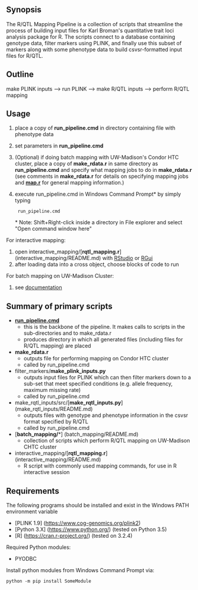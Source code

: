 ## Synopsis
The R/QTL Mapping Pipeline is a collection of scripts that streamline the process of building input files for Karl Broman's quantitative trait loci analysis package for R. The scripts connect to a database containing genotype data, filter markers using PLINK, and finally use this subset of markers along with some phenotype data to build csvsr-formatted input files for R/QTL.

## Outline
make PLINK inputs  -->  run PLINK  -->  make R/QTL inputs  -->  perform R/QTL mapping

## Usage
1. place a copy of **run_pipeline.cmd** in directory containing	file with phenotype data
2. set parameters in **run_pipeline.cmd**
3. (Optional) if doing batch mapping with UW-Madison's Condor HTC cluster, place a copy of **make_rdata.r** in same directory as **run_pipeline.cmd** and specify what mapping jobs to do in **make_rdata.r** (see comments in **make_rdata.r** for details on specifying mapping jobs and [**map.r**](batch_mapping/README_MAP.R.md#mapping-theory) for general mapping information.) 
4. execute run_pipeline.cmd in Windows Command Prompt\* by simply typing 

		run_pipeline.cmd

	\* Note: Shift+Right-click inside a directory in File explorer and select "Open command window here"
	
For interactive mapping:

1. open interactive_mapping/[**rqtl_mapping.r**] (interactive_mapping/README.md) with [RStudio](https://www.rstudio.com/) or [RGui](https://cran.r-project.org/)
2. after loading data into a cross object, choose blocks of code to run

For batch mapping on UW-Madison Cluster:

1. see [documentation](batch_mapping/README.md)


## Summary of primary scripts
* [**run_pipeline.cmd**](README_RUN_PIPELINE.md)
	* this is the backbone of the pipeline. It makes calls to scripts in the sub-directories and to make_rdata.r
	* produces directory in which all generated files (including files for R/QTL mapping) are placed
* **make_rdata.r**
	* outputs file for performing mapping on Condor HTC cluster
	* called by run_pipeline.cmd
* filter_markers/**make_plink_inputs.py**
	* outputs input files for PLINK which can then filter markers down to a sub-set that meet specified conditions 
	(e.g. allele frequency, maximum missing rate)
	* called by run_pipeline.cmd
* make_rqtl_inputs/src/[**make_rqtl_inputs.py**] (make_rqtl_inputs/README.md)
	* outputs files with genotype and phenotype information in the csvsr format specified by R/QTL
	* called by run_pipeline.cmd
* [**batch_mapping/***] (batch_mapping/README.md)
	* collection of scripts which perform R/QTL mapping on UW-Madison CHTC cluster
* interactive_mapping/[**rqtl_mapping.r**] (interactive_mapping/README.md)
	* R script with commonly used mapping commands, for use in R interactive session

## Requirements
The following programs should be installed and exist in the Windows PATH environment variable
* [PLINK 1.9] (https://www.cog-genomics.org/plink2)
* [Python 3.X] (https://www.python.org/)  (tested on Python 3.5)  
* [R] (https://cran.r-project.org/) (tested on 3.2.4)


Required Python modules:
* PYODBC

Install python modules from Windows Command Prompt via:
	
	python -m pip install SomeModule
